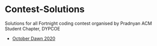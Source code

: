 # Contest-Solutions

Solutions for all Fortnight coding contest organised by Pradnyan ACM Student Chapter, DYPCOE

- [October Dawn 2020](https://www.hackerrank.com/october-dawn-2020)
